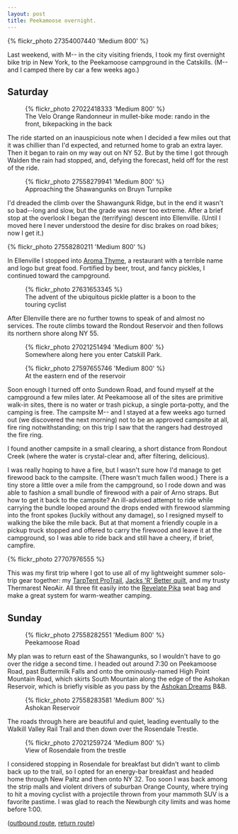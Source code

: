 ```yaml
---
layout: post
title: Peekamoose overnight.
---
```


{% flickr_photo 27354007440 'Medium 800' %}

Last weekend, with M-- in the city visiting friends, I took my first
overnight bike trip in New York, to the Peekamoose campground in the
Catskills. (M-- and I camped there by car a few weeks ago.)

## Saturday

<figure>
    {% flickr_photo 27022418333 'Medium 800' %}
    <figcaption>The Velo Orange Randonneur in mullet-bike mode: rando in the front, bikepacking in the back</figcaption>
</figure>

The ride started on an inauspicious note when I decided a few miles
out that it was chillier than I'd expected, and returned home to grab
an extra layer. Then it began to rain on my way out on NY 52. But by
the time I got through Walden the rain had stopped, and, defying the
forecast, held off for the rest of the ride.

<figure>
    {% flickr_photo 27558279941 'Medium 800' %}
    <figcaption>Approaching the Shawangunks on Bruyn Turnpike</figcaption>
</figure>

I'd dreaded the climb over the Shawangunk Ridge, but in the end it
wasn't so bad--long and slow, but the grade was never too extreme. After
a brief stop at the overlook I began the (terrifying) descent into
Ellenville. (Until I moved here I never understood the
desire for disc brakes on road bikes; now I get it.)

{% flickr_photo 27558280211 'Medium 800' %}

In Ellenville I stopped into
[Aroma Thyme](http://www.aromathymebistro.com/), a restaurant with a
terrible name and logo but great food. Fortified by beer, trout, and
fancy pickles, I continued toward the campground.

<figure>
    {% flickr_photo 27631653345 %}
    <figcaption>The advent of the ubiquitous pickle platter is a boon to the touring cyclist</figcaption>
</figure>

After Ellenville there are no further towns to speak of and almost no services. The route climbs toward the Rondout Reservoir and then follows its northern shore along NY 55.

<figure>
    {% flickr_photo 27021251494 'Medium 800' %}
    <figcaption>Somewhere along here you enter Catskill Park.</figcaption>
</figure>

<figure>
    {% flickr_photo 27597655746 'Medium 800' %}
    <figcaption>At the eastern end of the reservoir</figcaption>
</figure>

Soon enough I turned off onto Sundown Road, and found myself at the
campground a few miles later. At Peekamoose all of the sites are
primitive walk-in sites, there is no water or trash pickup, a single
porta-potty, and the camping is free. The campsite M-- and I stayed at
a few weeks ago turned out (we discovered the next morning) not to be
an approved campsite at all, fire ring notwithstanding; on this trip I
saw that the rangers had destroyed the fire ring.

I found another campsite in a small clearing, a short distance from
Rondout Creek (where the water is crystal-clear and, after filtering,
delicious).

I was really hoping to have a fire, but I wasn't sure how I'd manage
to get firewood back to the campsite. (There wasn't much fallen wood.)
There is a tiny store a little over a mile from the campground, so I
rode down and was able to fashion a small bundle of firewood with a
pair of Arno straps. But how to get it back to the campsite? An
ill-advised attempt to ride while carrying the bundle looped around
the drops ended with firewood slamming into the front spokes (luckily
without any damage), so I resigned myself to walking the bike the mile
back. But at that moment a friendly couple in a pickup truck stopped
and offered to carry the firewood and leave it at the campground, so I
was able to ride back and still have a cheery, if brief, campfire.

{% flickr_photo 27707976555 %}

This was my first trip where I got to use all of my lightweight summer
solo-trip gear together: my
[TarpTent ProTrail](https://www.tarptent.com/protrail.html),
[Jacks 'R' Better quilt](http://www.jacksrbetter.com/shop/shenandoah-standard-rectangular-quilts/),
and my trusty Thermarest NeoAir. All three fit easily into the
[Revelate Pika](https://www.revelatedesigns.com/index.cfm/store.catalog/seat-bags/Pika)
seat bag and make a great system for warm-weather camping.

## Sunday

<figure>
    {% flickr_photo 27558282551 'Medium 800' %}
    <figcaption>Peekamoose Road</figcaption>
</figure>

My plan was to return east of the Shawangunks, so I wouldn't have to
go over the ridge a second time. I headed out around 7:30 on
Peekamoose Road, past Buttermilk Falls and onto the ominously-named
High Point Mountain Road, which skirts South Mountain along the edge
of the Ashokan Reservoir, which is briefly visible as you pass by the
[Ashokan Dreams](http://www.ashokandreams.com/) B&B.

<figure>
    {% flickr_photo 27558283581 'Medium 800' %}
    <figcaption>Ashokan Reservoir</figcaption>
</figure>

The roads through here are beautiful and quiet, leading eventually to
the Walkill Valley Rail Trail and then down over the Rosendale
Trestle.

<figure>
    {% flickr_photo 27021259724 'Medium 800' %}
    <figcaption>View of Rosendale from the trestle</figcaption>
</figure>

I considered stopping in Rosendale for breakfast but didn't want to
climb back up to the trail, so I opted for an energy-bar breakfast and
headed home through New Paltz and then onto NY 32. Too soon I was back
among the strip malls and violent drivers of suburban Orange County,
where trying to hit a moving cyclist with a projectile thrown from
your mammoth SUV is a favorite pastime. I was glad to reach the
Newburgh city limits and was home before 1:00.

([outbound route](https://ridewithgps.com/trips/9432686), [return route](https://ridewithgps.com/trips/9432693))
